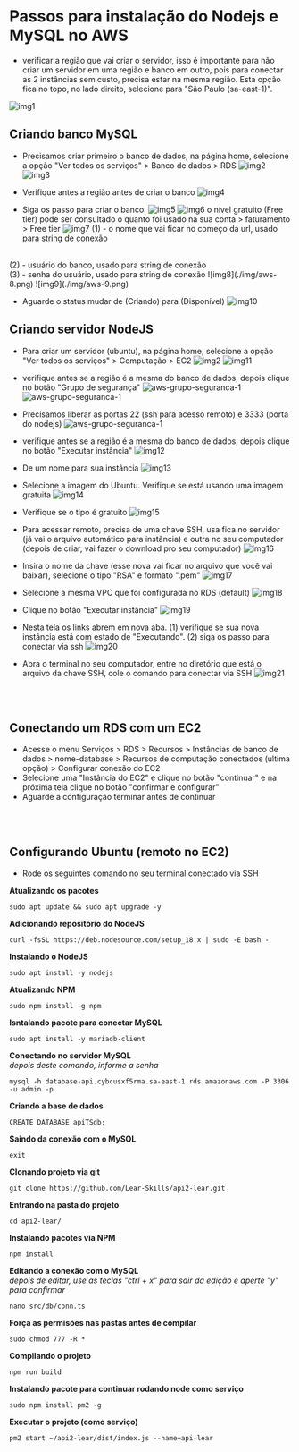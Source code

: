 # Passos para instalação do Nodejs e MySQL no AWS


- verificar a região que vai criar o servidor, isso é importante para não criar um servidor em uma região e banco em outro, pois para conectar as 2 instâncias sem custo, precisa estar na mesma região. Esta opção fica no topo, no lado direito, selecione para "São Paulo (sa-east-1)".

![img1](./img/aws-1.png)



## Criando banco MySQL
- Precisamos criar primeiro o banco de dados, na página home, selecione a opção "Ver todos os serviços" > Banco de dados > RDS
![img2](./img/aws-2.png)
![img3](./img/aws-3.png)

- Verifique antes a região antes de criar o banco
![img4](./img/aws-4.png)

- Siga os passo para criar o banco:
![img5](./img/aws-5.png)
![img6](./img/aws-6.png)
o nível gratuito (Free tier) pode ser consultado o quanto foi usado na sua conta > faturamento > Free tier
![img7](./img/aws-7.png)
(1) - o nome que vai ficar no começo da url, usado para string de conexão
<br>
(2) - usuário do banco, usado para string de conexão
<br>
(3) - senha do usuário, usado para string de conexão
![img8](./img/aws-8.png)
![img9](./img/aws-9.png)

- Aguarde o status mudar de (Criando) para (Disponível)
![img10](./img/aws-10.png)

## Criando servidor NodeJS
- Para criar um servidor (ubuntu), na página home, selecione a opção "Ver todos os serviços" > Computação > EC2
![img2](./img/aws-2.png)
![img11](./img/aws-11.png)
- verifique antes se a região é a mesma do banco de dados, depois clique no botão "Grupo de segurança"
![aws-grupo-seguranca-1](./img/aws-grupo-seguranca-1.png)
![aws-grupo-seguranca-1](./img/aws-grupo-seguranca-2.png)
- Precisamos liberar as portas 22 (ssh para acesso remoto) e 3333 (porta do nodejs)
![aws-grupo-seguranca-1](./img/aws-grupo-seguranca-3.png)



- verifique antes se a região é a mesma do banco de dados, depois clique no botão "Executar instância"
![img12](./img/aws-12.png)
- De um nome para sua instância
![img13](./img/aws-13.png)
- Selecione a imagem do Ubuntu. Verifique se está usando uma imagem gratuita
![img14](./img/aws-14.png)
- Verifique se o tipo é gratuito
![img15](./img/aws-15.png)
- Para acessar remoto, precisa de uma chave SSH, usa fica no servidor (já vai o arquivo automático para instância) e outra no seu computador (depois de criar, vai fazer o download pro seu computador)
![img16](./img/aws-16.png)
- Insira o nome da chave (esse nova vai ficar no arquivo que você vai baixar), selecione o tipo "RSA" e formato ".pem"
![img17](./img/aws-17.png)
- Selecione a mesma VPC que foi configurada no RDS (default)
![img18](./img/aws-18a.png)
- Clique no botão "Executar instância"
![img19](./img/aws-19.png)
- Nesta tela os links abrem em nova aba. (1) verifique se sua nova instância está com estado de "Executando". (2) siga os passo para conectar via ssh
![img20](./img/aws-20.png)
- Abra o terminal no seu computador, entre no diretório que está o arquivo da chave SSH, cole o comando para conectar via SSH
![img21](./img/aws-21.png)

<br>
<br>

## Conectando um RDS com um EC2

- Acesse o menu Serviços > RDS > Recursos > Instâncias de banco de dados > nome-database > Recursos de computação conectados (ultima opção) > Configurar conexão do EC2
 - Selecione uma "Instância do EC2" e clique no botão "continuar" e na próxima tela clique no botão "confirmar e configurar"
 - Aguarde a configuração terminar antes de continuar

<br>
<br>

 ## Configurando Ubuntu (remoto no EC2)

- Rode os seguintes comando no seu terminal conectado via SSH

**Atualizando os pacotes**
```
sudo apt update && sudo apt upgrade -y
```

**Adicionando repositório do NodeJS**
```
curl -fsSL https://deb.nodesource.com/setup_18.x | sudo -E bash -
```

**Instalando o NodeJS**
```
sudo apt install -y nodejs
```

**Atualizando NPM**
```
sudo npm install -g npm
```

**Isntalando pacote para conectar MySQL**
```
sudo apt install -y mariadb-client
```

**Conectando no servidor MySQL**
<br>
_depois deste comando, informe a senha_
```
mysql -h database-api.cybcusxf5rma.sa-east-1.rds.amazonaws.com -P 3306 -u admin -p
```

**Criando a base de dados**
```
CREATE DATABASE apiTSdb;
```

**Saindo da conexão com o MySQL**
```
exit
```

**Clonando projeto via git**
```
git clone https://github.com/Lear-Skills/api2-lear.git
```

**Entrando na pasta do projeto**
```
cd api2-lear/
```

**Instalando pacotes via NPM**
```
npm install
```

**Editando a conexão com o MySQL**
<br>
_depois de editar, use as teclas "ctrl + x" para sair da edição e aperte "y" para confirmar_
```
nano src/db/conn.ts
```

**Força as permisões nas pastas antes de compilar**
```
sudo chmod 777 -R *
```

**Compilando o projeto**
```
npm run build
```

**Instalando pacote para continuar rodando node como serviço**
```
sudo npm install pm2 -g
```

**Executar o projeto (como serviço)**
```
pm2 start ~/api2-lear/dist/index.js --name=api-lear
```

